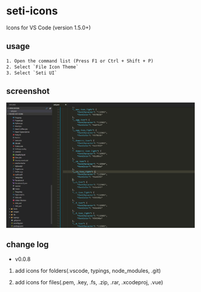 # seti-icons

Icons for VS Code (version 1.5.0+)

## usage 

    1. Open the command list (Press F1 or Ctrl + Shift + P)
    2. Select `File Icon Theme`
    3. Select `Seti UI`

## screenshot

![screenshot](./screenshot.png)

## change log

- v0.0.8 

 1. add icons for folders(.vscode, typings, node_modules, .git)

 2. add icons for files(.pem, .key, .fs, .zip, .rar, .xcodeproj, .vue)